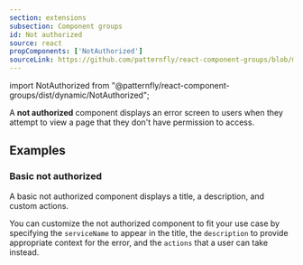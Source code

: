 ```yaml
---
section: extensions
subsection: Component groups
id: Not authorized
source: react
propComponents: ['NotAuthorized']
sourceLink: https://github.com/patternfly/react-component-groups/blob/main/packages/module/patternfly-docs/content/extensions/component-groups/examples/NotAuthorized/NotAuthorized.md
---
```


import NotAuthorized from "@patternfly/react-component-groups/dist/dynamic/NotAuthorized";

A **not authorized** component displays an error screen to users when they attempt to view a page that they don't have permission to access.

## Examples

### Basic not authorized

A basic not authorized component displays a title, a description, and custom actions. 

You can customize the not authorized component to fit your use case by specifying the `serviceName` to appear in the title, the `description` to provide appropriate context for the error, and the `actions` that a user can take instead.

```js file="./NotAuthorizedExample.tsx"

```
